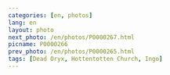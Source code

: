 ```yaml
---
categories: [en, photos]
lang: en
layout: photo
next_photo: /en/photos/P0000267.html
picname: P0000266
prev_photo: /en/photos/P0000265.html
tags: [Dead Oryx, Hottentotten Church, Ingo]
---
```

